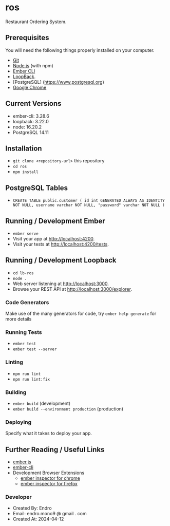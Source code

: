 # ros

 Restaurant Ordering System.

## Prerequisites

You will need the following things properly installed on your computer.

* [Git](https://git-scm.com/)
* [Node.js](https://nodejs.org/) (with npm)
* [Ember CLI](https://ember-cli.com/)
* [LoopBack](http://loopback.io).
* [PostgreSQL] (https://www.postgresql.org)
* [Google Chrome](https://google.com/chrome/)

## Current Versions
* ember-cli: 3.28.6
* loopback: 3.22.0
* node: 16.20.2
* PostgreSQL 14.11

## Installation

* `git clone <repository-url>` this repository
* `cd ros`
* `npm install`

## PostgreSQL Tables 

* `CREATE TABLE public.customer (
    id int GENERATED ALWAYS AS IDENTITY NOT NULL,
    username varchar NOT NULL,
    "password" varchar NOT NULL
  )`
 
## Running / Development Ember

* `ember serve`
* Visit your app at [http://localhost:4200](http://localhost:4200).
* Visit your tests at [http://localhost:4200/tests](http://localhost:4200/tests).

## Running / Development Loopback

* `cd lb-ros`
* `node .`
* Web server listening at [http://localhost:3000](http://localhost:3000).
* Browse your REST API at [http://localhost:3000/explorer](http://localhost:3000/explorer).

### Code Generators

Make use of the many generators for code, try `ember help generate` for more details

### Running Tests

* `ember test`
* `ember test --server`

### Linting

* `npm run lint`
* `npm run lint:fix`

### Building

* `ember build` (development)
* `ember build --environment production` (production)

### Deploying

Specify what it takes to deploy your app.

## Further Reading / Useful Links

* [ember.js](https://emberjs.com/)
* [ember-cli](https://ember-cli.com/)
* Development Browser Extensions
  * [ember inspector for chrome](https://chrome.google.com/webstore/detail/ember-inspector/bmdblncegkenkacieihfhpjfppoconhi)
  * [ember inspector for firefox](https://addons.mozilla.org/en-US/firefox/addon/ember-inspector/)

### Developer
*  Created By: Endro 
*  Email: endro.mono9 @ gmail . com
*  Created At: 2024-04-12